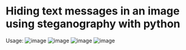 #  Hiding text messages in an image using steganography with python

Usage:
![image](https://github.com/suhas177/hide-text-in-image/assets/97055087/abc7c596-c82c-457c-abac-e78bb46619e4)
![image](https://github.com/suhas177/hide-text-in-image/assets/97055087/e363a541-5738-4931-a77f-c1f74593c921)
![image](https://github.com/suhas177/hide-text-in-image/assets/97055087/c2fd5a2b-fc1b-4f48-af8c-1332bf81f581)
![image](https://github.com/suhas177/hide-text-in-image/assets/97055087/83461d1c-6812-4b3c-a75a-91a37b8c1c70)

